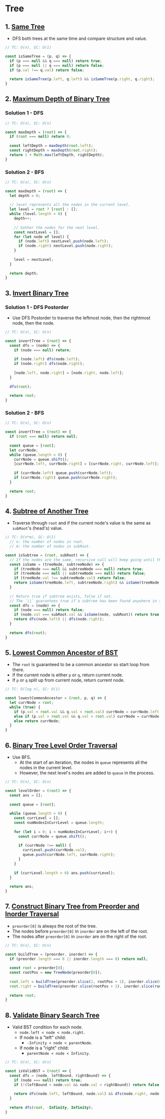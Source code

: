 # Tree

## 1. [Same Tree](https://leetcode.com/problems/same-tree/)
- DFS both trees at the same time and compare structure and value.
```js
// TC: O(n), SC: O(1)

const isSameTree = (p, q) => {
  if (p === null && q === null) return true;
  if (p === null || q === null) return false;
  if (p.val !== q.val) return false;
  
  return isSameTree(p.left, q.left) && isSameTree(p.right, q.right);
}
```

## 2. [Maximum Depth of Binary Tree](https://leetcode.com/problems/maximum-depth-of-binary-tree/)
### Solution 1 - DFS
```js
// TC: O(n), SC: O(n)

const maxDepth = (root) => {
  if (root === null) return 0;
  
  const leftDepth = maxDepth(root.left);
  const rightDepth = maxDepth(root.right);
  return 1 + Math.max(leftDepth, rightDepth);
}
```
### Solution 2 - BFS
```js
// TC: O(n), SC: O(n)

const maxDepth = (root) => {
  let depth = 0;
  
  // level represents all the nodes in the current level.
  let level = root ? [root] : [];
  while (level.length > 0) {
    depth++;
    
    // Gather the nodes for the next level.
    const nextLevel = [];
    for (let node of level) {
      if (node.left) nextLevel.push(node.left);
      if (node.right) nextLevel.push(node.right);
    }
    
    level = nextLevel;
  }
  
  return depth;
}
```

## 3. [Invert Binary Tree](https://leetcode.com/problems/invert-binary-tree/)
### Solution 1 - DFS Postorder
- Use DFS Postorder to traverse the leftmost node, then the rightmost node, then the node.
```js
// TC: O(n), SC: O(n)

const invertTree = (root) => {
  const dfs = (node) => {
    if (node === null) return;
    
    if (node.left) dfs(node.left);
    if (node.right) dfs(node.right);
    
    [node.left, node.right] = [node.right, node.left];
  }
  
  dfs(root);
  
  return root;
}
```
### Solution 2 - BFS
```js
// TC: O(n), SC: O(n)

const invertTree = (root) => {
  if (root === null) return null;
  
  const queue = [root];
  let currNode;
  while (queue.length > 0) {
    currNode = queue.shift();
    [currNode.left, currNode.right] = [currNode.right, currNode.left];
    
    if (currNode.left) queue.push(currNode.left);
    if (currNode.right) queue.push(currNode.right);
  }
  
  return root;
}
```

## 4. [Subtree of Another Tree](https://leetcode.com/problems/subtree-of-another-tree/)
- Traverse through `root` and if the current node's value is the same as `subRoot`'s (head's) value.
```js
// TC: O(n*m), SC: O(1)
  // n: the number of nodes in root.
  // m: the number of nodes in subRoot.

const isSubtree = (root, subRoot) => {
  // If the nodes are the same, recursive call will keep going until the end (both nodes are null).
  const isSame = (treeNode, subtreeNode) => {
    if (treeNode === null && subtreeNode === null) return true;
    if (treeNode === null || subtreeNode === null) return false;
    if (treeNode.val !== subtreeNode.val) return false;
    return isSame(treeNode.left, subtreeNode.right) && isSame(treeNode.right, subtreeNode.right);
  }
  
  // Return true if subtree exists, false if not.
  // The `||` guarantees true if a subtree has been found anywhere in the tree.
  const dfs = (node) => {
    if (node === null) return false;
    if (node.val === subRoot.val && isSame(node, subRoot)) return true;
    return dfs(node.left) || dfs(node.right);
  }
  
  return dfs(root);
}
```

## 5. [Lowest Common Ancestor of BST](https://leetcode.com/problems/lowest-common-ancestor-of-a-binary-search-tree/)
- The `root` is guaranteed to be a common ancestor so start loop from there.
- If the current node is either `p` or `q`, return current node.
- If `p` or `q` split up from current node, return current node.
```js
// TC: O(log n), SC: O(1)

const lowestCommonAncestor = (root, p, q) => {
  let currNode = root;
  while (true) {
    if (p.val < root.val && q.val < root.val) currNode = currNode.left;
    else if (p.val > root.val && q.val > root.val) currNode = currNode.right;
    else return currNode;
  }
}
```

## 6. [Binary Tree Level Order Traversal](https://leetcode.com/problems/binary-tree-level-order-traversal/)
- Use BFS.
  - At the start of an iteration, the nodes in `queue` represents all the nodes in the current level.
  - However, the next level's nodes are added to `queue` in the process.
```js
// TC: O(n), SC: O(n)

const levelOrder = (root) => {
  const ans = [];
  
  const queue = [root];
  
  while (queue.length > 0) {
    const currLevel = [];
    const numNodesInCurrLevel = queue.length;
    
    for (let i = 0; i < numNodesInCurrLevel; i++) {
      const currNode = queue.shift();
      
      if (currNode !== null) {
        currLevel.push(currNode.val);
        queue.push(currNode.left, currNode.right);
      }
    }
    
    if (currLevel.length > 0) ans.push(currLevel);
  }
  
  return ans;
}
```

## 7. [Construct Binary Tree from Preorder and Inorder Traversal](https://leetcode.com/problems/construct-binary-tree-from-preorder-and-inorder-traversal/)
- `preorder[0]` is always the root of the tree.
- The nodes before `preorder[0]` in `inorder` are on the left of the root.
- The nodes after `preorder[0]` in `inorder` are on the right of the root.
```js
// TC: O(n), SC: O(n)

const buildTree = (preorder, inorder) => {
  if (preorder.length === 0 || inorder.length === 0) return null;
  
  const root = preorder[0];
  const rootPos = new TreeNode(preorder[0]);
  
  root.left = buildTree(preorder.slice(1, rootPos + 1), inorder.slice(0, rootPos + 1));
  root.right = buildTree(preorder.slice(rootPos + 1), inorder.slice(rootPos + 1));
  
  return root;
}
```

## 8. [Validate Binary Search Tree](https://leetcode.com/problems/validate-binary-search-tree/)
- Valid BST condition for each node.
  - `node.left < node < node.right`.
  - If node is a "left" child:
    - `-Infinity < node < parentNode`.
  - If node is a "right" child:
    - `parentNode < node < Infinity`.
```js
// TC: O(n), SC: O(n)

const isValidBST = (root) => {
  const dfs = (node, leftBound, rightBound) => {
    if (node === null) return true;
    if (!(leftBound < node.val && node.val < rightBound)) return false;
    
    return dfs(node.left, leftBound, node.val) && dfs(node.right, node.val, rightBound);
  }
  
  return dfs(root, -Infinity, Infinity);
}
```

